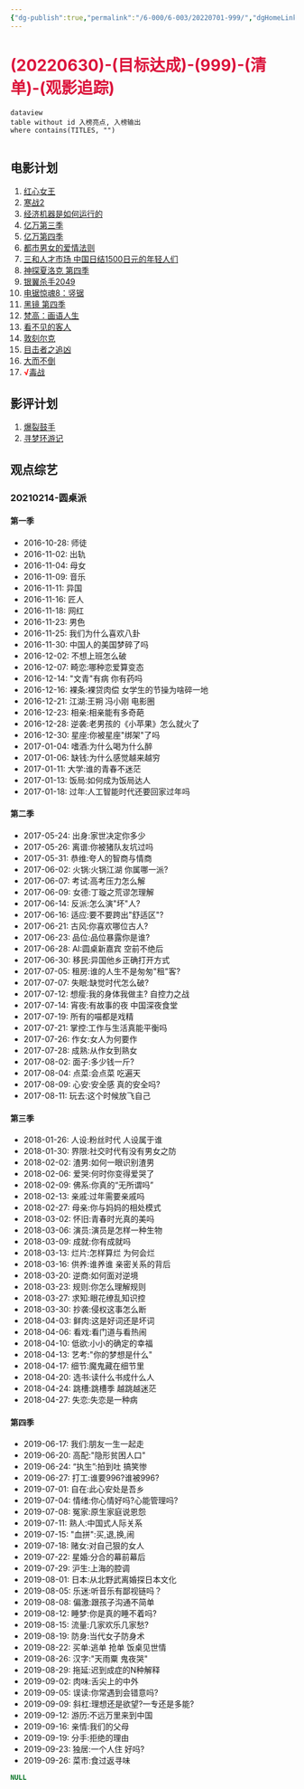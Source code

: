 ```yaml
---
{"dg-publish":true,"permalink":"/6-000/6-003/20220701-999/","dgHomeLink":true,"dgPassFrontmatter":false}
---
```



# <font color=#DC143C>(20220630)-(目标达成)-(999)-(清单)-(观影追踪)</font>

```
dataview
table without id 入榜亮点, 入榜输出
where contains(TITLES, "")
```

```toc
```

## 电影计划
1. [红心女王](https://movie.douban.com/subject/30234891/)
2. [寒战2](https://movie.douban.com/subject/20505982/)
3. [经济机器是如何运行的](https://movie.douban.com/subject/30458820/)
4. [亿万第三季](https://www.meijumi.net/5746.html)
5. [亿万第四季](https://www.meijumi.net/11770.html)
6. [都市男女的爱情法则](https://movie.douban.com/subject/35161101/)
7. [三和人才市场 中国日结1500日元的年轻人们](https://movie.douban.com/subject/30219684/)
8. [神探夏洛克 第四季](https://movie.douban.com/subject/25750923/)
9. [银翼杀手2049](https://movie.douban.com/subject/10512661/)
10. [电锯惊魂8：竖锯](https://movie.douban.com/subject/25788426/)
11. [黑镜 第四季](https://movie.douban.com/subject/26898192/)
12. [梵高：画语人生](https://movie.douban.com/subject/4921358/)
13. [看不见的客人](https://movie.douban.com/subject/26580232/)
14. [敦刻尔克](https://movie.douban.com/subject/26607693/)
15. [目击者之追凶](https://movie.douban.com/subject/11600078/)
16. [大而不倒](https://movie.douban.com/subject/6013501/)
17. <strong><font color=#FF0000>√</font></strong>[毒战](https://movie.douban.com/subject/10344754/)

## 影评计划
1. [爆裂鼓手](https://movie.douban.com/subject/25773932/)
2. [寻梦环游记](https://movie.douban.com/subject/20495023/)

## 观点综艺
### 20210214-圆桌派
#### 第一季
+ 2016-10-28: 师徒
+ 2016-11-02: 出轨
+ 2016-11-04: 母女
+ 2016-11-09: 音乐
+ 2016-11-11: 异国
+ 2016-11-16: 匠人
+ 2016-11-18: 网红
+ 2016-11-23: 男色
+ 2016-11-25: 我们为什么喜欢八卦
+ 2016-11-30: 中国人的美国梦碎了吗
+ 2016-12-02: 不想上班怎么破
+ 2016-12-07: 畸恋:哪种恋爱算变态
+ 2016-12-14: "文青"有病 你有药吗
+ 2016-12-16: 裸条:裸贷肉偿 女学生的节操为啥碎一地
+ 2016-12-21: 江湖:王朔 冯小刚 电影圈
+ 2016-12-23: 相亲:相亲能有多奇葩
+ 2016-12-28: 逆袭:老男孩的《小苹果》怎么就火了
+ 2016-12-30: 星座:你被星座"绑架"了吗
+ 2017-01-04: 嗜酒:为什么喝为什么醉
+ 2017-01-06: 缺钱:为什么感觉越来越穷
+ 2017-01-11: 大学:谁的青春不迷茫
+ 2017-01-13: 饭局:如何成为饭局达人
+ 2017-01-18: 过年:人工智能时代还要回家过年吗

#### 第二季
+ 2017-05-24: 出身:家世决定你多少
+ 2017-05-26: 离谱:你被猪队友坑过吗
+ 2017-05-31: 恭维:夸人的智商与情商
+ 2017-06-02: 火锅:火锅江湖 你属哪一派?
+ 2017-06-07: 考试:高考压力怎么解
+ 2017-06-09: 女德:丁璇之荒谬怎理解
+ 2017-06-14: 反派:怎么演"坏"人?
+ 2017-06-16: 适应:要不要跨出"舒适区"?
+ 2017-06-21: 古风:你喜欢哪位古人?
+ 2017-06-23: 品位:品位暴露你是谁?
+ 2017-06-28: AI:圆桌新嘉宾 空前不绝后
+ 2017-06-30: 移民:异国他乡正确打开方式
+ 2017-07-05: 租房:谁的人生不是匆匆"租"客?
+ 2017-07-07: 失眠:缺觉时代怎么破?
+ 2017-07-12: 想瘦:我的身体我做主? 自控力之战
+ 2017-07-14: 宵夜:有故事的夜 中国深夜食堂
+ 2017-07-19: 所有的喵都是戏精
+ 2017-07-21: 掌控:工作与生活真能平衡吗
+ 2017-07-26: 作女:女人为何要作
+ 2017-07-28: 成熟:从作女到熟女
+ 2017-08-02: 面子:多少钱一斤?
+ 2017-08-04: 点菜:会点菜 吃遍天
+ 2017-08-09: 心安:安全感 真的安全吗?
+ 2017-08-11: 玩去:这个时候放飞自己

#### 第三季
+ 2018-01-26: 人设:粉丝时代 人设属于谁
+ 2018-01-30: 界限:社交时代有没有男女之防
+ 2018-02-02: 渣男:如何一眼识别渣男
+ 2018-02-06: 爱哭:何时你变得爱哭了
+ 2018-02-09: 佛系:你真的“无所谓吗”
+ 2018-02-13: 亲戚:过年需要亲戚吗
+ 2018-02-27: 母亲:你与妈妈的相处模式
+ 2018-03-02: 怀旧:青春时光真的美吗
+ 2018-03-06: 演员:演员是怎样一种生物
+ 2018-03-09: 成就:你有成就吗
+ 2018-03-13: 烂片:怎样算烂 为何会烂
+ 2018-03-16: 供养:谁养谁 亲密关系的背后
+ 2018-03-20: 逆商:如何面对逆境
+ 2018-03-23: 规则:你怎么理解规则
+ 2018-03-27: 求知:眼花缭乱知识控
+ 2018-03-30: 抄袭:侵权这事怎么断
+ 2018-04-03: 鲜肉:这是好词还是坏词
+ 2018-04-06: 看戏:看门道与看热闹
+ 2018-04-10: 低欲:小小的确定的幸福
+ 2018-04-13: 艺考:"你的梦想是什么"
+ 2018-04-17: 细节:魔鬼藏在细节里
+ 2018-04-20: 选书:读什么书成什么人
+ 2018-04-24: 跳槽:跳槽季 越跳越迷茫
+ 2018-04-27: 失恋:失恋是一种病

#### 第四季
+ 2019-06-17: 我们:朋友一生一起走
+ 2019-06-20: 高配:"隐形贫困人口"
+ 2019-06-24: “执生”:拍到吐 搞笑惨
+ 2019-06-27: 打工:谁要996?谁被996?
+ 2019-07-01: 自在:此心安处是吾乡
+ 2019-07-04: 情绪:你心情好吗?心能管理吗?
+ 2019-07-08: 冤家:原生家庭说恩怨
+ 2019-07-11: 熟人:中国式人际关系
+ 2019-07-15: "血拼":买,退,换,闹
+ 2019-07-18: 赌女:对自己狠的女人
+ 2019-07-22: 星婚:分合的幕前幕后
+ 2019-07-29: 沪生:上海的腔调
+ 2019-08-01: 日本:从北野武离婚探日本文化
+ 2019-08-05: 乐迷:听音乐有鄙视链吗？
+ 2019-08-08: 偏激:跟孩子沟通不简单
+ 2019-08-12: 睡梦:你是真的睡不着吗?
+ 2019-08-15: 流量:几家欢乐几家愁?
+ 2019-08-19: 防身:当代女子防身术
+ 2019-08-22: 买单:逃单 抢单 饭桌见世情
+ 2019-08-26: 汉字:"天雨粟 鬼夜哭"
+ 2019-08-29: 拖延:迟到成症的N种解释
+ 2019-09-02: 肉味:舌尖上的中外
+ 2019-09-05: 误读:你常遇到会错意吗?
+ 2019-09-09: 斜杠:理想还是欲望?一专还是多能?
+ 2019-09-12: 游历:不远万里来到中国
+ 2019-09-16: 亲情:我们的父母
+ 2019-09-19: 分手:拒绝的理由
+ 2019-09-23: 独居:一个人住 好吗?
+ 2019-09-26: 菜市:食过返寻味












```SQL
NULL
```
